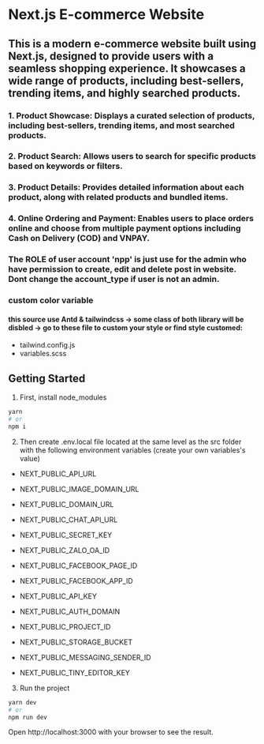 # Next.js E-commerce Website

## This is a modern e-commerce website built using Next.js, designed to provide users with a seamless shopping experience. It showcases a wide range of products, including best-sellers, trending items, and highly searched products.

### 1. Product Showcase: Displays a curated selection of products, including best-sellers, trending items, and most searched products.

### 2. Product Search: Allows users to search for specific products based on keywords or filters.

### 3. Product Details: Provides detailed information about each product, along with related products and bundled items.

### 4. Online Ordering and Payment: Enables users to place orders online and choose from multiple payment options including Cash on Delivery (COD) and VNPAY.

### The ROLE of user account 'npp' is just use for the admin who have permission to create, edit and delete post in website. Dont change the account_type if user is not an admin.

### custom color variable
#### this source use Antd & tailwindcss -> some class of both library will be disbled -> go to these file to custom your style or find style customed:

- tailwind.config.js
- variables.scss

## Getting Started

1. First, install node_modules

```bash
yarn
# or
npm i
```
2. Then create .env.local file located at the same level as the src folder with the following environment variables (create your own variables's value)

* NEXT_PUBLIC_API_URL
* NEXT_PUBLIC_IMAGE_DOMAIN_URL
* NEXT_PUBLIC_DOMAIN_URL
* NEXT_PUBLIC_CHAT_API_URL
* NEXT_PUBLIC_SECRET_KEY
* NEXT_PUBLIC_ZALO_OA_ID
* NEXT_PUBLIC_FACEBOOK_PAGE_ID
* NEXT_PUBLIC_FACEBOOK_APP_ID


* NEXT_PUBLIC_API_KEY
* NEXT_PUBLIC_AUTH_DOMAIN
* NEXT_PUBLIC_PROJECT_ID
* NEXT_PUBLIC_STORAGE_BUCKET
* NEXT_PUBLIC_MESSAGING_SENDER_ID

* NEXT_PUBLIC_TINY_EDITOR_KEY

3. Run the project
```bash
yarn dev
# or
npm run dev
```

Open http://localhost:3000 with your browser to see the result.
